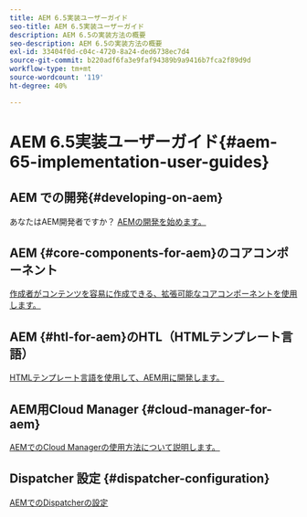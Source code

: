 ```yaml
---
title: AEM 6.5実装ユーザーガイド
seo-title: AEM 6.5実装ユーザーガイド
description: AEM 6.5の実装方法の概要
seo-description: AEM 6.5の実装方法の概要
exl-id: 33404f0d-c04c-4720-8a24-ded6738ec7d4
source-git-commit: b220adf6fa3e9faf94389b9a9416b7fca2f89d9d
workflow-type: tm+mt
source-wordcount: '119'
ht-degree: 40%

---
```


# AEM 6.5実装ユーザーガイド{#aem-65-implementation-user-guides}

## AEM での開発{#developing-on-aem}

あなたはAEM開発者ですか？ [AEMの開発を始めます。](/help/sites-developing/home.md)

## AEM {#core-components-for-aem}のコアコンポーネント

[作成者がコンテンツを容易に作成できる、拡張可能なコアコンポーネントを使用します。](https://docs.adobe.com/content/help/ja/experience-manager-core-components/using/introduction.html)

## AEM {#htl-for-aem}のHTL（HTMLテンプレート言語）

[HTMLテンプレート言語を使用して、AEM用に開発します。](https://docs.adobe.com/content/help/ja/experience-manager-htl/using/overview.html)

## AEM用Cloud Manager {#cloud-manager-for-aem}

[AEMでのCloud Managerの使用方法について説明します。](https://docs.adobe.com/content/help/ja/experience-manager-cloud-manager/using/introduction-to-cloud-manager.html)

## Dispatcher 設定 {#dispatcher-configuration}

[AEMでのDispatcherの設定](https://docs.adobe.com/content/help/ja-JP/experience-manager-dispatcher/using/dispatcher.html)
